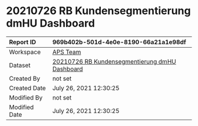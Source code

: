 



# 20210726 RB Kundensegmentierung dmHU Dashboard

|Report ID|969b402b-501d-4e0e-8190-66a21a1e98df|
| :--- | :--- |
|Workspace|[APS Team](../Workspaces/APS-Team.md)|
|Dataset|[20210726 RB Kundensegmentierung dmHU Dashboard](../Datasets/20210726-RB-Kundensegmentierung-dmHU-Dashboard.md)|
|Created By|not set|
|Created Date|July 26, 2021 12:30:25|
|Modified By|not set|
|Modified Date|July 26, 2021 12:30:25|
